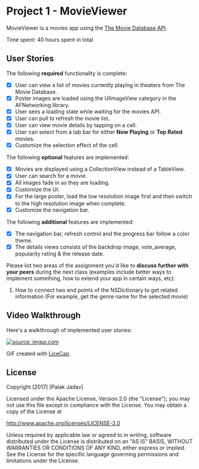 # Project 1 - MovieViewer

MovieViewer is a movies app using the [The Movie Database API](http://docs.themoviedb.apiary.io/#).

Time spent: 40 hours spent in total

## User Stories

The following **required** functionality is complete:

- [X] User can view a list of movies currently playing in theaters from The Movie Database.
- [X] Poster images are loaded using the UIImageView category in the AFNetworking library.
- [X] User sees a loading state while waiting for the movies API.
- [X] User can pull to refresh the movie list.
- [X] User can view movie details by tapping on a cell.
- [X] User can select from a tab bar for either **Now Playing** or **Top Rated** movies.
- [X] Customize the selection effect of the cell.

The following **optional** features are implemented:

- [X] Movies are displayed using a CollectionView instead of a TableView.
- [X] User can search for a movie.
- [X] All images fade in as they are loading.
- [X] Customize the UI.
- [X] For the large poster, load the low resolution image first and then switch to the high resolution image when complete.
- [X] Customize the navigation bar.

The following **additional** features are implemented:

- [X] The navigation bar, refresh control and the progress bar follow a color theme.
- [X] The details views consists of the backdrop image, vote_average, popularity rating & the release date.

Please list two areas of the assignment you'd like to **discuss further with your peers** during the next class (examples include better ways to implement something, how to extend your app in certain ways, etc):

1. How to connect two end points of the NSDictionary to get related information (For example, get the genre name for the selected movie)


## Video Walkthrough 

Here's a walkthrough of implemented user stories:

<a href="http://imgur.com/aSrRR8J"><img src="http://i.imgur.com/aSrRR8J.gif" title="source: imgur.com" /></a>

GIF created with [LiceCap](http://www.cockos.com/licecap/).


## License

Copyright [2017] [Palak Jadav]

Licensed under the Apache License, Version 2.0 (the "License");
you may not use this file except in compliance with the License.
You may obtain a copy of the License at

http://www.apache.org/licenses/LICENSE-2.0

Unless required by applicable law or agreed to in writing, software
distributed under the License is distributed on an "AS IS" BASIS,
WITHOUT WARRANTIES OR CONDITIONS OF ANY KIND, either express or implied.
See the License for the specific language governing permissions and
limitations under the License.
